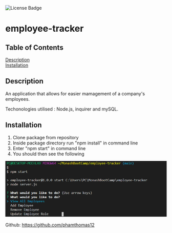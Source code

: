 ![License Badge](https://img.shields.io/badge/License-MIT-BLUE)

# employee-tracker

## Table of Contents
[Description](#Description) <br>
[Installation](#Installation) <br>

## Description
An application that allows for easier mamagement of a company's employees.

Techonologies utilised :  Node.js, inquirer and mySQL.

## Installation

1. Clone package from repository
2. Inside package directory run "npm install" in command line
3. Enter "npm start" in command line
4. You should then see the following
<img src="/assets/employee-tracker-front.PNG">

Github: https://github.com/phamthomas12